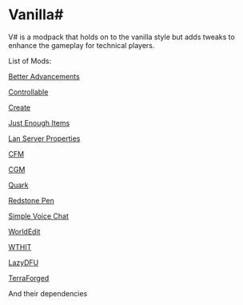 # Vanilla\#

V\# is a modpack that holds on to the vanilla style but adds tweaks to enhance the gameplay for technical players.

List of Mods:

[Better Advancements](https://www.curseforge.com/minecraft/mc-mods/better-advancements)

[Controllable](https://www.curseforge.com/minecraft/mc-mods/controllable)

[Create](https://www.curseforge.com/minecraft/mc-mods/create)

[Just Enough Items](https://www.curseforge.com/minecraft/mc-mods/jei)

[Lan Server Properties](https://www.curseforge.com/minecraft/mc-mods/lan-server-properties)

[CFM](https://www.curseforge.com/minecraft/mc-mods/mrcrayfish-furniture-mod)

[CGM](https://www.curseforge.com/minecraft/mc-mods/mrcrayfishs-gun-mod)

[Quark](https://www.curseforge.com/minecraft/mc-mods/quark)

[Redstone Pen](https://www.curseforge.com/minecraft/mc-mods/redstone-pen)

[Simple Voice Chat](https://www.curseforge.com/minecraft/mc-mods/simple-voice-chat)

[WorldEdit](https://worldedit.enginehub.org/en/latest/)

[WTHIT](https://github.com/badasintended/wthit)

[LazyDFU](https://www.curseforge.com/minecraft/mc-mods/lazy-dfu-forge)

[TerraForged](https://www.curseforge.com/minecraft/mc-mods/terraforged) 

And their dependencies 
